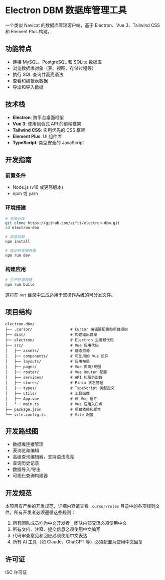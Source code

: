 # Electron DBM 数据库管理工具

一个类似 Navicat 的数据库管理客户端，基于 Electron、Vue 3、Tailwind CSS 和 Element Plus 构建。

## 功能特点

- 连接 MySQL、PostgreSQL 和 SQLite 数据库
- 浏览数据库对象（表、视图、存储过程等）
- 执行 SQL 查询并高亮语法
- 查看和编辑表数据
- 导出和导入数据

## 技术栈

- **Electron**: 跨平台桌面框架
- **Vue 3**: 使用组合式 API 的前端框架
- **Tailwind CSS**: 实用优先的 CSS 框架
- **Element Plus**: UI 组件库
- **TypeScript**: 类型安全的 JavaScript

## 开发指南

### 前置条件

- Node.js (v16 或更高版本)
- npm 或 yarn

### 环境搭建

```bash
# 克隆仓库
git clone https://github.com/aiftt/electron-dbm.git
cd electron-dbm

# 安装依赖
npm install

# 启动开发服务器
npm run dev
```

### 构建应用

```bash
# 生产环境构建
npm run build
```

这将在 `out` 目录中生成适用于您操作系统的可分发文件。

## 项目结构

```
electron-dbm/
├── .cursor/                 # Cursor 编辑器配置和项目规则
├── dist/                    # 构建输出目录
├── electron/                # Electron 主进程代码
├── src/                     # Vue 应用代码
│   ├── assets/              # 静态资源
│   ├── components/          # 可复用的 Vue 组件
│   ├── layouts/             # 应用布局
│   ├── pages/               # Vue 页面/视图
│   ├── router/              # Vue Router 配置
│   ├── services/            # API 和服务函数
│   ├── stores/              # Pinia 状态管理
│   ├── types/               # TypeScript 类型定义
│   ├── utils/               # 工具函数
│   ├── App.vue              # 根 Vue 组件
│   └── main.ts              # Vue 应用入口点
├── package.json             # 项目依赖和脚本
└── vite.config.ts           # Vite 配置
```

## 开发路线图

- 数据库连接管理
- 表浏览和编辑
- 高级查询编辑器，支持语法高亮
- 查询历史记录
- 数据导入/导出
- 可视化查询构建器

## 开发规范

本项目有严格的开发规范，详细内容请查看 `.cursor/rules` 目录中的各项规则文件。所有开发者必须遵循这些规则：

1. 所有团队成员均为中文开发者，团队内部交流必须使用中文
2. 所有文档、注释、提交信息必须使用中文编写
3. 代码审查意见和回应必须使用中文表达
4. 所有 AI 工具（如 Claude、ChatGPT 等）必须配置为使用中文回复

## 许可证

ISC 许可证
